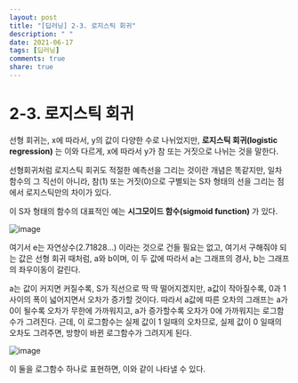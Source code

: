 ```yaml
---
layout: post
title: "[딥러닝] 2-3. 로지스틱 회귀"
description: " "
date: 2021-06-17
tags: [딥러닝]
comments: true
share: true
---
```


# 2-3. 로지스틱 회귀

선형 회귀는, x에 따라서, y의 값이 다양한 수로 나뉘었지만, **로지스틱 회귀(logistic regression)** 는 이와 다르게, x에 따라서 y가 참 또는 거짓으로 나뉘는 것을 말한다.

선형회귀처럼 로지스틱 회귀도 적절한 예측선을 그리는 것이란 개념은 똑같지만, 일차 함수의 그 직선이 아니라, 참(1) 또는 거짓(0)으로 구별되는 S자 형태의 선을 그리는 점에서 로지스틱만의 차이가 있다.

이 S자 형태의 함수의 대표적인 예는 **시그모이드 함수(sigmoid function)** 가 있다.

![image](https://user-images.githubusercontent.com/48408417/86512637-c32d5800-be3e-11ea-85ee-fee42bbdea70.png)

여기서 e는 자연상수(2.71828...) 이라는 것으로 건들 필요는 없고, 여기서 구해줘야 되는 값은 선형 회귀 때처럼, a와 b이며, 이 두 값에 따라서 a는 그래프의 경사, b는 그래프의 좌우이동이 갈린다.

a는 값이 커지면 커질수록, S가 직선으로 딱 딱 떨어지겠지만, a값이 작아질수록, 0과 1사이의 폭이 넓어지면서 오차가 증가할 것이다. 따라서 a값에 따른 오차의 그래프는 a가 0이 될수록 오차가 무한에 가까워지고, a가 증가할수록 오차가 0에 가까워지는 로그함수가 그려진다.
근데, 이 로그함수는 실제 값이 1 일때의 오차므로, 실제 값이 0 일때의 오차도 그려주면, 방향이 바뀐 로그함수가 그려지게 된다.

![image](https://user-images.githubusercontent.com/48408417/86512641-d2140a80-be3e-11ea-8876-07a2fcf4c6ca.png)

이 둘을 로그함수 하나로 표현하면, 
이와 같이 나타낼 수 있다.
